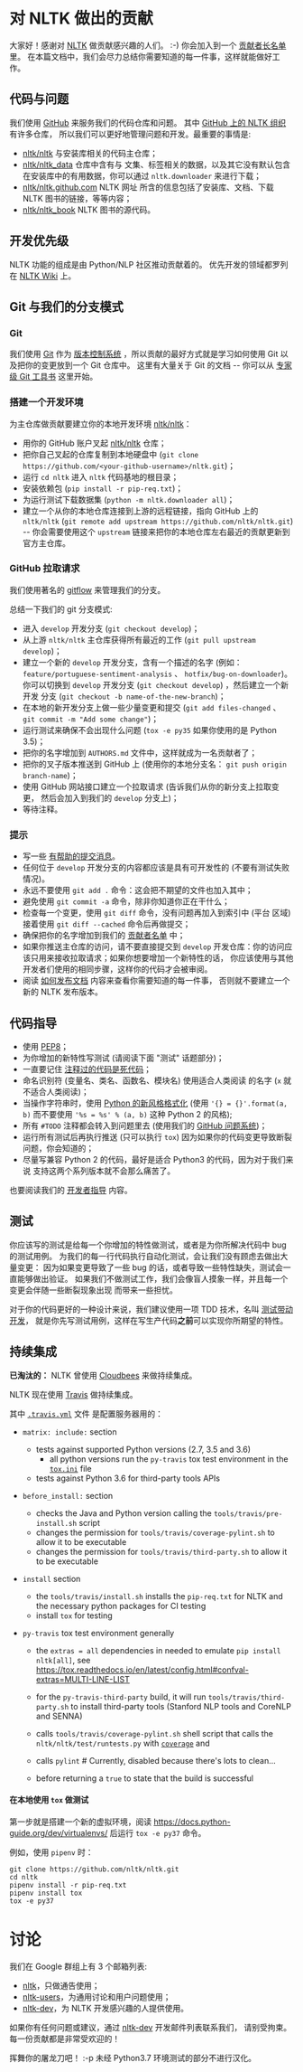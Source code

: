 # 对 NLTK 做出的贡献

大家好！感谢对 [NLTK](http://www.nltk.org/) 做贡献感兴趣的人们。
:-) 你会加入到一个 [贡献者长名单](https://github.com/nltk/nltk/blob/develop/AUTHORS.md) 里。
在本篇文档中，我们会尽力总结你需要知道的每一件事，这样就能做好工作。


## 代码与问题

我们使用 [GitHub](https://www.github.com/) 来服务我们的代码仓库和问题。
其中 [ GitHub 上的 NLTK 组织](https://github.com/nltk) 有许多仓库，
所以我们可以更好地管理问题和开发。最重要的事情是:

- [nltk/nltk](https://github.com/nltk/nltk/) 与安装库相关的代码主仓库；
- [nltk/nltk_data](https://github.com/nltk/nltk_data) 仓库中含有与
  文集、标签相关的数据，以及其它没有默认包含在安装库中的有用数据，你可以通过
   `nltk.downloader` 来进行下载；
- [nltk/nltk.github.com](https://github.com/nltk/nltk.github.com) NLTK 网址
  所含的信息包括了安装库、文档、下载 NLTK 图书的链接，等等内容；
- [nltk/nltk_book](https://github.com/nltk/nltk_book) NLTK 图书的源代码。

## 开发优先级

NLTK 功能的组成是由 Python/NLP 社区推动贡献着的。
优先开发的领域都罗列在 [NLTK Wiki](https://github.com/nltk/nltk/wiki#development) 上。

## Git 与我们的分支模式

### Git

我们使用 [Git](http://git-scm.com/) 作为 [版本控制系统](http://en.wikipedia.org/wiki/Revision_control) ，所以贡献的最好方式就是学习如何使用 Git 以及把你的变更放到一个 Git 仓库中。
这里有大量关于 Git 的文档 -- 你可以从 [专家级 Git 
工具书](http://git-scm.com/book/) 这里开始。


### 搭建一个开发环境

为主仓库做贡献要建立你的本地开发环境 [nltk/nltk](https://github.com/nltk/nltk/)：

- 用你的 GitHub 账户叉起 [nltk/nltk](https://github.com/nltk/nltk/) 仓库；
- 把你自己叉起的仓库复制到本地硬盘中
  (`git clone https://github.com/<your-github-username>/nltk.git`)；
- 运行 `cd nltk` 进入 `nltk` 代码基地的根目录；
- 安装依赖包 (`pip install -r pip-req.txt`)；
- 为运行测试下载数据集 (`python -m nltk.downloader all`)；
- 建立一个从你的本地仓库连接到上游的远程链接，指向 GitHub 上的 `nltk/nltk` 
  (`git remote add upstream https://github.com/nltk/nltk.git`) --
  你会需要使用这个 `upstream` 链接来把你的本地仓库左右最近的贡献更新到官方主仓库。

### GitHub 拉取请求

我们使用著名的
[gitflow](http://nvie.com/posts/a-successful-git-branching-model/) 来管理我们的分支。

总结一下我们的 git 分支模式:
- 进入 `develop` 开发分支 (`git checkout develop`)；
- 从上游 `nltk/nltk` 主仓库获得所有最近的工作
  (`git pull upstream develop`)；
- 建立一个新的 `develop` 开发分支，含有一个描述的名字 (例如：
  `feature/portuguese-sentiment-analysis` 、 `hotfix/bug-on-downloader`)。
  你可以切换到 `develop` 开发分支 (`git checkout develop`) ，然后建立一个新开发
  分支 (`git checkout -b name-of-the-new-branch`)；
- 在本地的新开发分支上做一些少量变更和提交 (`git add files-changed` 、
  `git commit -m "Add some change"`)；
- 运行测试来确保不会出现什么问题
  (`tox -e py35` 如果你使用的是 Python 3.5)；
- 把你的名字增加到 `AUTHORS.md` 文件中，这样就成为一名贡献者了；
- 把你的叉子版本推送到 GitHub 上 (使用你的本地分支名：
  `git push origin branch-name`)；
- 使用 GitHub 网站接口建立一个拉取请求 (告诉我们从你的新分支上拉取变更，
  然后会加入到我们的 `develop` 分支上)；
- 等待注释。


### 提示

- 写一些 [有帮助的提交消息](http://robots.thoughtbot.com/5-useful-tips-for-a-better-commit-message)。
- 任何位于 `develop` 开发分支的内容都应该是具有可开发性的 (不要有测试失败情况)。
- 永远不要使用 `git add .` 命令：这会把不期望的文件也加入其中；
- 避免使用 `git commit -a` 命令，除非你知道你正在干什么；
- 检查每一个变更，使用 `git diff` 命令，没有问题再加入到索引中 (平台
  区域) 接着使用 `git diff --cached` 命令后再做提交；
- 确保把你的名字增加到我们的 [贡献者名单](https://github.com/nltk/nltk/blob/develop/AUTHORS.md) 中；
- 如果你推送主仓库的访问，请不要直接提交到
   `develop` 开发仓库：你的访问应该只用来接收拉取请求；如果你想要增加一个新特性的话，
  你应该使用与其他开发者们使用的相同步骤，这样你的代码才会被审阅。
- 阅读 [如何发布文档](RELEASE-HOWTO.txt) 内容来查看你需要知道的每一件事，
  否则就不要建立一个新的 NLTK 发布版本。


## 代码指导

- 使用 [PEP8](http://www.python.org/dev/peps/pep-0008/)；
- 为你增加的新特性写测试 (请阅读下面 "测试" 话题部分)；
- 一直要记住 [注释过的代码是死代码](http://www.codinghorror.com/blog/2008/07/coding-without-comments.html)；
- 命名识别符 (变量名、类名、函数名、模块名) 使用适合人类阅读
  的名字 (`x` 就不适合人类阅读)；
- 当操作字符串时，使用 [Python 的新风格格式化](http://docs.python.org/library/string.html#format-string-syntax)
  (使用 `'{} = {}'.format(a, b)` 而不要使用 `'%s = %s' % (a, b)` 这种 Python 2 的风格);
- 所有 `#TODO` 注释都会转入到问题里去 (使用我们的
  [GitHub 问题系统](https://github.com/nltk/nltk/issues))；
- 运行所有测试后再执行推送 (只可以执行 `tox`) 因为如果你的代码变更导致断裂问题，你会知道的；
- 尽量写兼容 Python 2 的代码，最好是适合 Python3 的代码，因为对于我们来说
  支持这两个系列版本就不会那么痛苦了。

也要阅读我们的 [开发者指导](https://github.com/nltk/nltk/wiki/Developers-Guide) 内容。


## 测试

你应该写的测试是给每一个你增加的特性做测试，或者是为你所解决代码中 bug 的测试用例。
为我们的每一行代码执行自动化测试，会让我们没有顾虑去做出大量变更：
因为如果变更导致了一些 bug 的话，或者导致一些特性缺失，测试会一直能够做出验证。
如果我们不做测试工作，我们会像盲人摸象一样，并且每一个变更会伴随一些断裂现象出现
而带来一些担忧。

对于你的代码更好的一种设计来说，我们建议使用一项 TDD 技术，名叫
[测试带动开发](https://en.wikipedia.org/wiki/Test-driven_development)，
就是你先写测试用例，这样在写生产代码**之前**可以实现你所期望的特性。


## 持续集成

**已淘汰的：** NLTK 曾使用 [Cloudbees](https://nltk.ci.cloudbees.com/) 来做持续集成。

NLTK 现在使用 [Travis](https://travis-ci.org/nltk/nltk/) 做持续集成。

其中 [`.travis.yml`](https://github.com/nltk/nltk/blob/travis/.travis.yml) 文件
是配置服务器用的：

 - `matrix: include:` section 
   - tests against supported Python versions (2.7, 3.5 and 3.6) 
     - all python versions run the `py-travis` tox test environment in the [`tox.ini`](https://github.com/nltk/nltk/blob/travis/tox.ini#L105) file
   - tests against Python 3.6 for third-party tools APIs

 - `before_install:` section 
   - checks the Java and Python version calling the `tools/travis/pre-install.sh` script
   - changes the permission for `tools/travis/coverage-pylint.sh` to allow it to be executable
   - changes the permission for `tools/travis/third-party.sh` to allow it to be executable
   
 - `install` section
   - the `tools/travis/install.sh` installs the `pip-req.txt` for NLTK and the necessary python packages for CI testing
   - install `tox` for testing
    
 - `py-travis` tox test environment generally 
   - the `extras = all` dependencies in needed to emulate `pip install nltk[all]`, see https://tox.readthedocs.io/en/latest/config.html#confval-extras=MULTI-LINE-LIST
   - for the `py-travis-third-party` build, it will run `tools/travis/third-party.sh` to install third-party tools (Stanford NLP tools and CoreNLP and SENNA)
   - calls `tools/travis/coverage-pylint.sh` shell script that calls the `nltk/nltk/test/runtests.py` with [`coverage`](https://pypi.org/project/coverage/) and 
   - calls `pylint` # Currently, disabled because there's lots to clean...

   - before returning a `true` to state that the build is successful
    
    
#### 在本地使用 `tox` 做测试

第一步就是搭建一个新的虚拟环境，阅读 https://docs.python-guide.org/dev/virtualenvs/
 后运行 `tox -e py37` 命令。

例如，使用 `pipenv` 时：

```
git clone https://github.com/nltk/nltk.git
cd nltk
pipenv install -r pip-req.txt
pipenv install tox
tox -e py37
```
 

# 讨论

我们在 Google 群组上有 3 个邮箱列表:

- [nltk][nltk-announce]，只做通告使用；
- [nltk-users][nltk-users]，为通用讨论和用户问题使用；
- [nltk-dev][nltk-dev]，为 NLTK 开发感兴趣的人提供使用。

如果你有任何问题或建议，通过 [nltk-dev][nltk-dev] 开发邮件列表联系我们，
请别受拘束。每一份贡献都是非常受欢迎的！

挥舞你的屠龙刀吧！ :-p 未经 Python3.7 环境测试的部分不进行汉化。

[nltk-announce]: https://groups.google.com/forum/#!forum/nltk
[nltk-dev]: https://groups.google.com/forum/#!forum/nltk-dev
[nltk-users]: https://groups.google.com/forum/#!forum/nltk-users
